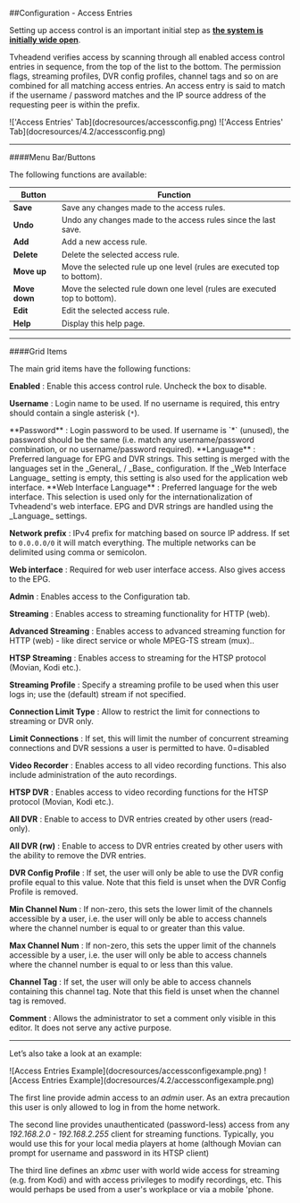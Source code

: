 ##Configuration - Access Entries

Setting up access control is an important initial step as **<u>the system
is initially wide open</u>**. 

Tvheadend verifies access by scanning through all enabled access control
entries in sequence, from the top of the list to the bottom. The permission
flags, streaming profiles, DVR config profiles, channel tags and so on are
combined for all matching access entries. An access entry is said to match
if the username / password matches and the IP source address of the
requesting peer is within the prefix.

<tvhversion till="4.0">
!['Access Entries' Tab](docresources/accessconfig.png)
</tvhversion>

<tvhversion from="4.2">
!['Access Entries' Tab](docresources/4.2/accessconfig.png)
</tvhversion>

---

####Menu Bar/Buttons

The following functions are available:

Button         | Function
---------------|---------
**Save**       | Save any changes made to the access rules.
**Undo**       | Undo any changes made to the access rules since the last save.
**Add**        | Add a new access rule.
**Delete**     | Delete the selected access rule.
**Move up**    | Move the selected rule up one level (rules are executed top to bottom).
**Move down**  | Move the selected rule down one level (rules are executed top to bottom).
**Edit**       | Edit the selected access rule.
**Help**       | Display this help page.

---

####Grid Items

The main grid items have the following functions:

**Enabled**
: Enable this access control rule. Uncheck the box to disable.

**Username**
: Login name to be used. If no username is required, this entry should
contain a single asterisk (`*`).

<tvhversion till="4.0">
**Password**
: Login password to be used. If username is `*` (unused), the password
should be the same (i.e. match any username/password combination, or no
username/password required).
</tvhversion>

<tvhversion from="4.2">
**Language**
: Preferred language for EPG and DVR strings. This setting is merged with
the languages set in the _General_ / _Base_ configuration. If the _Web Interface Language_
setting is empty, this setting is also used for the application web interface.
</tvhversion>

<tvhversion from="4.2">
**Web Interface Language**
: Preferred language for the web interface. This selection is used only for the 
internationalization of Tvheadend's web interface. EPG and DVR strings are handled using the _Language_ settings.
</tvhversion>

**Network prefix**
: IPv4 prefix for matching based on source IP address. If set to `0.0.0.0/0`
it will match everything. The multiple networks can be delimited using
comma or semicolon.

**Web interface**
: Required for web user interface access. Also gives access to the EPG.

**Admin**
: Enables access to the Configuration tab.

**Streaming**
: Enables access to streaming functionality for HTTP (web).

**Advanced Streaming**
: Enables access to advanced streaming function for HTTP (web) - like
direct service or whole MPEG-TS stream (mux)..

**HTSP Streaming**
: Enables access to streaming for the HTSP protocol (Movian, Kodi etc.).

**Streaming Profile**
: Specify a streaming profile to be used when this user logs in; use the
(default) stream if not specified.

**Connection Limit Type**
: Allow to restrict the limit for connections to streaming or DVR only.

**Limit Connections**
: If set, this will limit the number of concurrent streaming connections
and DVR sessions a user is permitted to have. 0=disabled

**Video Recorder**
: Enables access to all video recording functions. This also include
administration of the auto recordings.

**HTSP DVR**
: Enables access to video recording functions for the HTSP protocol
(Movian, Kodi etc.).

**All DVR**
: Enable to access to DVR entries created by other users (read-only).

**All DVR (rw)**
: Enable to access to DVR entries created by other users with the ability
to remove the DVR entries.

**DVR Config Profile**
: If set, the user will only be able to use the DVR config profile equal
to this value. Note that this field is unset when the DVR Config Profile
is removed.

**Min Channel Num**
: If non-zero, this sets the lower limit of the channels accessible by a
user, i.e. the user will only be able to access channels where the
channel number is equal to or greater than this value.

**Max Channel Num**
: If non-zero, this sets the upper limit of the channels accessible by a
user, i.e. the user will only be able to access channels where the
channel number is equal to or less than this value.

**Channel Tag**
: If set, the user will only be able to access channels containing this
channel tag. Note that this field is unset when the channel tag is
removed.

**Comment**
: Allows the administrator to set a comment only visible in this editor.
It does not serve any active purpose.

---

Let’s also take a look at an example:

<tvhversion till="4.0">
![Access Entries Example](docresources/accessconfigexample.png)
</tvhversion>

<tvhversion from="4.2">
![Access Entries Example](docresources/4.2/accessconfigexample.png)
</tvhversion>

The first line provide admin access to an *admin* user. As an extra
precaution this user is only allowed to log in from the home network.

The second line provides unauthenticated (password-less) access from
any *192.168.2.0 - 192.168.2.255* client for streaming functions.
Typically, you would use this for your local media players at home
(although Movian can prompt for username and password in its HTSP client)

The third line defines an *xbmc* user with world wide access for streaming
(e.g. from Kodi) and with access privileges to modify recordings, etc.
This would perhaps be used from a user's workplace or via a mobile 'phone.

